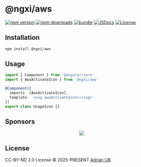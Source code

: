 # @ngxi/aws

[![npm version][npm-version-src]][npm-version-href]
[![npm downloads][npm-downloads-src]][npm-downloads-href]
[![bundle][bundle-src]][bundle-href]
[![JSDocs][jsdocs-src]][jsdocs-href]
[![License][license-src]][license-href]

## Installation

```sh
npm install @ngxi/aws
```

## Usage

```ts
import { Component } from '@angular/core'
import { AwsActivateIcon } from '@ngxi/aws'

@Component({
  imports: [AwsActivateIcon],
  template: `<svg awsActivateIcon></svg>`
})
export class UsageIcon {}
```

## Sponsors

<p align="center">
  <a href="https://cdn.jsdelivr.net/gh/adrian-ub/static/sponsors.svg">
    <img src='https://cdn.jsdelivr.net/gh/adrian-ub/static/sponsors.svg'/>
  </a>
</p>

## License

CC-BY-ND 2.0 License © 2025-PRESENT [Adrián UB](https://github.com/adrian-ub)

<!-- Badges -->

[npm-version-src]: https://img.shields.io/npm/v/@ngxi/aws?style=flat&colorA=080f12&colorB=1fa669
[npm-version-href]: https://npmjs.com/package/@ngxi/aws
[npm-downloads-src]: https://img.shields.io/npm/dm/@ngxi/aws?style=flat&colorA=080f12&colorB=1fa669
[npm-downloads-href]: https://npmjs.com/package/@ngxi/aws
[bundle-src]: https://img.shields.io/bundlephobia/minzip/@ngxi/aws?style=flat&colorA=080f12&colorB=1fa669&label=minzip
[bundle-href]: https://bundlephobia.com/result?p=@ngxi/aws
[license-src]: https://img.shields.io/npm/l/@ngxi/aws?style=flat&colorA=080f12&colorB=1fa669
[license-href]: https://github.com/adrian-ub/ngxi/blob/main/LICENSE
[jsdocs-src]: https://img.shields.io/badge/jsdocs-reference-080f12?style=flat&colorA=080f12&colorB=1fa669
[jsdocs-href]: https://www.jsdocs.io/package/@ngxi/aws
